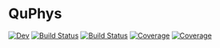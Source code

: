 # QuPhys

[![Dev](https://img.shields.io/badge/docs-dev-blue.svg)](https://albertomercurio.github.io/QuPhys.jl/dev)
[![Build Status](https://github.com/albertomercurio/QuPhys.jl/actions/workflows/CI.yml/badge.svg?branch=main)](https://github.com/albertomercurio/QuPhys.jl/actions/workflows/CI.yml?query=branch%3Amain)
[![Build Status](https://ci.appveyor.com/api/projects/status/github/albertomercurio/QuPhys.jl?svg=true)](https://ci.appveyor.com/project/albertomercurio/QuPhys-jl)
[![Coverage](https://codecov.io/gh/albertomercurio/QuPhys.jl/branch/main/graph/badge.svg)](https://codecov.io/gh/albertomercurio/QuPhys.jl)
[![Coverage](https://coveralls.io/repos/github/albertomercurio/QuPhys.jl/badge.svg?branch=main)](https://coveralls.io/github/albertomercurio/QuPhys.jl?branch=main)
